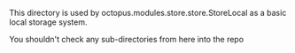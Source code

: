 This directory is used by octopus.modules.store.store.StoreLocal as a basic local storage system.

You shouldn't check any sub-directories from here into the repo

